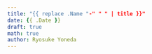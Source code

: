 ```yaml
---
title: "{{ replace .Name "-" " " | title }}"
date: {{ .Date }}
draft: true
math: true
author: Ryosuke Yoneda
---
```


